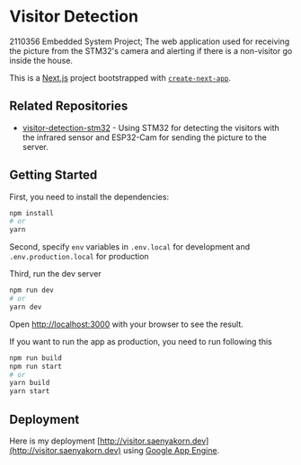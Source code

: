 # Visitor Detection

2110356 Embedded System Project; The web application used for receiving the picture from the STM32's camera and alerting if there is a non-visitor go inside the house.

This is a [Next.js](https://nextjs.org/) project bootstrapped with [`create-next-app`](https://github.com/vercel/next.js/tree/canary/packages/create-next-app).

## Related Repositories

- [visitor-detection-stm32](https://github.com/anon-136/visitor-detection-stm32) - Using STM32 for detecting the visitors with the infrared sensor and ESP32-Cam for sending the picture to the server.

## Getting Started

First, you need to install the dependencies:

```bash
npm install
# or
yarn
```

Second, specify `env` variables in `.env.local` for development and `.env.production.local` for production

Third, run the dev server

```bash
npm run dev
# or
yarn dev
```

Open [http://localhost:3000](http://localhost:3000) with your browser to see the result.

If you want to run the app as production, you need to run following this

```bash
npm run build
npm run start
# or
yarn build
yarn start
```

## Deployment

Here is my deployment [http://visitor.saenyakorn.dev](http://visitor.saenyakorn.dev) using [Google App Engine](https://cloud.google.com/appengine).
